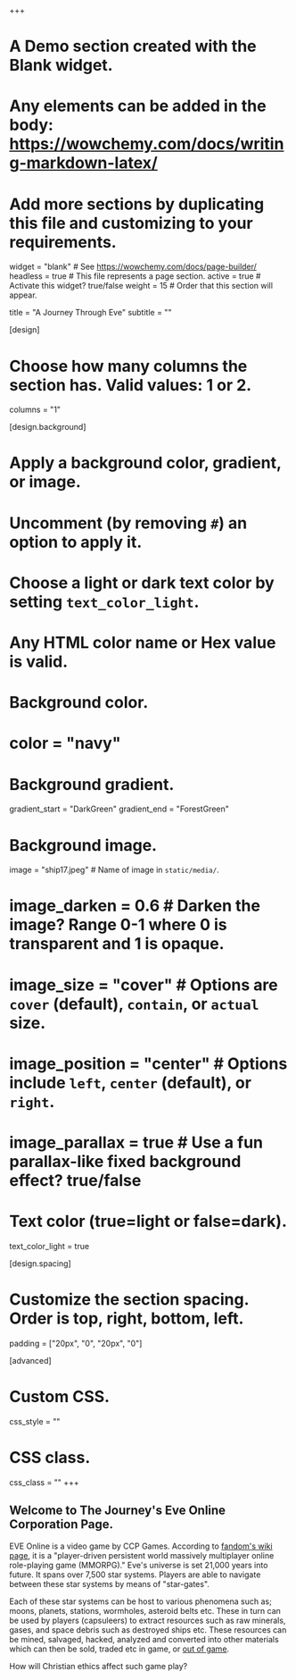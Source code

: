 +++
# A Demo section created with the Blank widget.
# Any elements can be added in the body: https://wowchemy.com/docs/writing-markdown-latex/
# Add more sections by duplicating this file and customizing to your requirements.

widget = "blank"  # See https://wowchemy.com/docs/page-builder/
headless = true  # This file represents a page section.
active = true  # Activate this widget? true/false
weight = 15  # Order that this section will appear.

title = "A Journey Through Eve"
subtitle = ""

[design]
  # Choose how many columns the section has. Valid values: 1 or 2.
  columns = "1"

[design.background]
  # Apply a background color, gradient, or image.
  #   Uncomment (by removing `#`) an option to apply it.
  #   Choose a light or dark text color by setting `text_color_light`.
  #   Any HTML color name or Hex value is valid.

  # Background color.
  # color = "navy"
  
  # Background gradient.
  gradient_start = "DarkGreen"
  gradient_end = "ForestGreen"
  
  # Background image.
  image = "ship17.jpeg"  # Name of image in `static/media/`.
  # image_darken = 0.6  # Darken the image? Range 0-1 where 0 is transparent and 1 is opaque.
  # image_size = "cover"  #  Options are `cover` (default), `contain`, or `actual` size.
  # image_position = "center"  # Options include `left`, `center` (default), or `right`.
  # image_parallax = true  # Use a fun parallax-like fixed background effect? true/false
  
  # Text color (true=light or false=dark).
  text_color_light = true

[design.spacing]
  # Customize the section spacing. Order is top, right, bottom, left.
  padding = ["20px", "0", "20px", "0"]

[advanced]
 # Custom CSS. 
 css_style = ""
 
 # CSS class.
 css_class = ""
+++

## Welcome to The Journey's Eve Online Corporation Page.

EVE Online is a video game by CCP Games. According to [fandom's wiki page](https://eve.fandom.com/wiki/EVE_Online), it is a "player-driven persistent world massively multiplayer online role-playing game (MMORPG)." Eve's universe is set 21,000 years into future. It spans over 7,500 star systems. Players are able to navigate between these star systems by means of "star-gates". 

Each of these star systems can be host to various phenomena such as; moons, planets, stations, wormholes, asteroid belts etc. These in turn can be used by players (capsuleers) to extract resources such as raw minerals, gases, and space debris such as destroyed ships etc. These resources can be mined, salvaged, hacked, analyzed and converted into other materials which can then be sold, traded etc in game, or [out of game](http://evewiz.com/270-pirate-faction-eve-ships). 

How will Christian ethics affect such game play?
